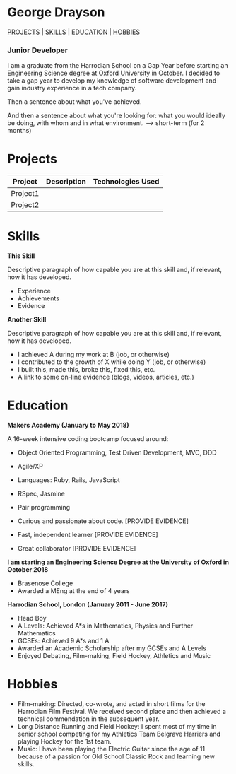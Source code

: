 # George Drayson

[PROJECTS](#projects) | [SKILLS](#skills) | [EDUCATION](#education) | [HOBBIES](#hobbies)

### Junior Developer ###

I am a graduate from the Harrodian School on a Gap Year before starting an Engineering Science degree at Oxford University in October. I decided to take a gap year to develop my knowledge of software development and gain industry experience in a tech company.

Then a sentence about what you've achieved.

And then a sentence about what you're looking for: what you would ideally be doing, with whom and in what environment. --> short-term (for 2 months)

# Projects

|    Project   | Description | Technologies Used |
| ------------ | ----------- | ----------------- |
|   Project1   |             |                   |
|   Project2   |             |                   |

# Skills

**This Skill**

Descriptive paragraph of how capable you are at this skill and, if relevant, how it has developed.

- Experience
- Achievements
- Evidence

**Another Skill**

Descriptive paragraph of how capable you are at this skill and, if relevant, how it has developed.

- I achieved A during my work at B (job, or otherwise)
- I contributed to the growth of X while doing Y (job, or otherwise)
- I built this, made this, broke this, fixed this, etc.
- A link to some on-line evidence (blogs, videos, articles, etc.)

# Education

**Makers Academy (January to May 2018)**

A 16-week intensive coding bootcamp focused around:

- Object Oriented Programming, Test Driven Development, MVC, DDD

- Agile/XP

- Languages: Ruby, Rails, JavaScript

- RSpec, Jasmine

- Pair programming



- Curious and passionate about code. [PROVIDE EVIDENCE]

- Fast, independent learner [PROVIDE EVIDENCE]

- Great collaborator [PROVIDE EVIDENCE]

**I am starting an Engineering Science Degree at the University of Oxford in October 2018**

- Brasenose College
- Awarded a MEng at the end of 4 years

**Harrodian School, London (January 2011 - June 2017)**

- Head Boy
- A Levels: Achieved A*s in Mathematics, Physics and Further Mathematics
- GCSEs: Achieved 9 A*s and 1 A
- Awarded an Academic Scholarship after my GCSEs and A Levels
- Enjoyed Debating, Film-making, Field Hockey, Athletics and Music

# Hobbies

- Film-making: Directed, co-wrote, and acted in short films for the Harrodian Film Festival. We received second place and then achieved a technical commendation in the subsequent year.
- Long Distance Running and Field Hockey: I spent most of my time in senior school competing for my Athletics Team Belgrave Harriers and playing Hockey for the 1st team.
- Music: I have been playing the Electric Guitar since the age of 11 because of a passion for Old School Classic Rock and learning new skills.

